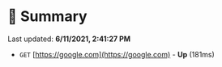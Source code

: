 # 📖 Summary
Last updated: **6/11/2021, 2:41:27 PM**

- `GET` [https://google.com](https://google.com) - **Up** (181ms)
